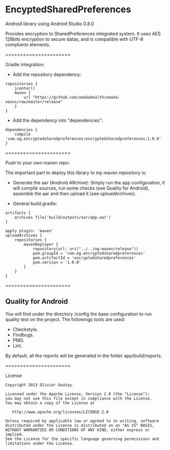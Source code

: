 EncyptedSharedPreferences
======================

Android library using Android Studio 0.8.0

Provides encryption to SharedPreferences integrated system.
It uses AES 128bits encryption to secure datas, and is compatible with UTF-8 compliants elements.

======================

Gradle integration:

- Add the repository dependency:
```
repositories {
    jcenter()
    maven {
        url "https://github.com/omadahealth/omada-nexus/raw/master/release"
    }
}
```

- Add the dependency into "dependencies":
```
dependencies {
    compile 'com.og.encryptedsharedpreferences:encryptedsharedpreferences:1.0.0'
}
```

======================

Push to your own maven repo:

The important part to deploy this library to my maven repository is:

- Generate the aar (Android ARchive):
Simply run the app configuration, it will compile sources, run some checks (see Quality for Android), assemble the aar and then upload it (see uploadArchives).

- General build.gradle:

```
artifacts {
    archives file('build/outputs/aar/app.aar')
}

apply plugin: 'maven'
uploadArchives {
    repositories {
        mavenDeployer {
            repository(url: uri("../../og-maven/release"))
            pom.groupId = 'com.og.encryptedsharedpreferences'
            pom.artifactId = 'encryptedsharedpreferences'
            pom.version = '1.0.0'
        }
    }
}
 ```
 
======================

Quality for Android
-------
You will find under the directory /config the base configuration to run quality test on the project.
The followings tools are used:
 - Checkstyle.
 - Findbugs.
 - PMD.
 - Lint.
 
By default, all the reports will be generated in the folder app/build/reports.
 
======================

License

    Copyright 2013 Olivier Goutay.

    Licensed under the Apache License, Version 2.0 (the "License");
    you may not use this file except in compliance with the License.
    You may obtain a copy of the License at

       http://www.apache.org/licenses/LICENSE-2.0

    Unless required by applicable law or agreed to in writing, software
    distributed under the License is distributed on an "AS IS" BASIS,
    WITHOUT WARRANTIES OR CONDITIONS OF ANY KIND, either express or implied.
    See the License for the specific language governing permissions and
    limitations under the License.
